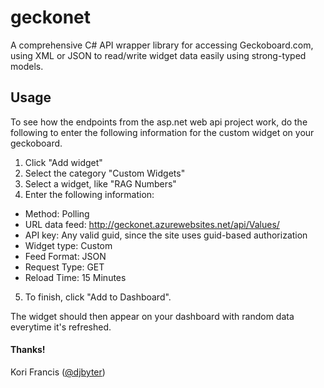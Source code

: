 geckonet
========

A comprehensive C# API wrapper library for accessing Geckoboard.com, using XML or JSON to read/write widget data easily using strong-typed models.

## Usage

To see how the endpoints from the asp.net web api project work, do the following to enter the following information for the custom widget on your geckoboard.

1. Click "Add widget"
2. Select the category "Custom Widgets"
3. Select a widget, like "RAG Numbers"
4. Enter the following information:
* Method: Polling
* URL data feed: http://geckonet.azurewebsites.net/api/Values/<method name here>
* API key: Any valid guid, since the site uses guid-based authorization
* Widget type: Custom
* Feed Format: JSON
* Request Type: GET
* Reload Time: 15 Minutes
5. To finish, click "Add to Dashboard".

The widget should then appear on your dashboard with random data everytime it's refreshed.

#### Thanks!
Kori Francis ([@djbyter](http://twitter.com/djbyter))